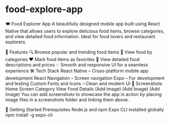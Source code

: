 # food-explore-app
🍽️ Food Explorer App
A beautifully designed mobile app built using React Native that allows users to explore delicious food items, browse categories, and view detailed food information. Ideal for food lovers and restaurant explorers.

📱 Features
🔍 Browse popular and trending food items
📂 View food by categories
❤️ Mark food items as favorites
📃 View detailed food descriptions and prices
💡 Smooth and responsive UI for a seamless experience
🛠️ Tech Stack
React Native – Cross-platform mobile app development
React Navigation – Screen navigation
Expo – For development and testing
Custom Fonts and Icons – Clean and modern UI
📸 Screenshots
Home Screen	Category View	Food Details
(Add Image)	(Add Image)	(Add Image)
You can add screenshots to showcase the app in action by placing image files in a screenshots folder and linking them above.

🚀 Getting Started
Prerequisites
Node.js and npm
Expo CLI installed globally
npm install -g expo-cli
